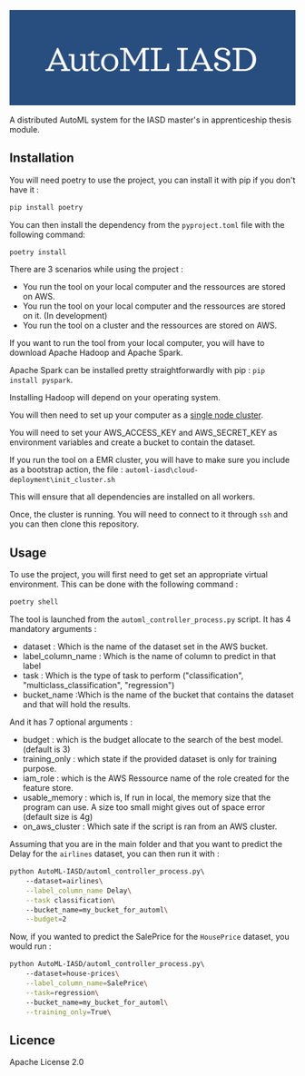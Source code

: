 ![image info](./assets/homepage.png) 

A distributed AutoML system for the IASD master's in apprenticeship thesis module.

## Installation

You will need poetry to use the project, you can install it with pip if you don't have it : 

```bash
pip install poetry 
```

You can then install the dependency from the `pyproject.toml` file with the following command:

```bash
poetry install 
```

There are 3 scenarios while using the project : 
- You run the tool on your local computer and the ressources are stored on AWS.
- You run the tool on your local computer and the ressources are stored on it. (In development)
- You run the tool on a cluster and the ressources are stored on AWS.

If you want to run the tool from your local computer, you will have to download Apache Hadoop and Apache Spark. 

Apache Spark can be installed pretty straightforwardly with pip : `pip install pyspark`.

Installing Hadoop will depend on your operating system.

You will then need to set up your computer as a [single node cluster](https://hadoop.apache.org/docs/stable/hadoop-project-dist/hadoop-common/SingleCluster.html).

You will need to set your AWS_ACCESS_KEY and AWS_SECRET_KEY as environment variables and create a bucket to contain the dataset.

If you run the tool on a EMR cluster, you will have to make sure you include as a bootstrap action, the file : `automl-iasd\cloud-deployment\init_cluster.sh`

This will ensure that all dependencies are installed on all workers. 

Once, the cluster is running. You will need to connect to it through `ssh` and you can then clone this repository. 

## Usage

To use the project, you will first need to get set an appropriate virtual environment. This can be done with the following command : 

```bash
poetry shell 
```

The tool is launched from the `automl_controller_process.py` script.
It has 4 mandatory arguments : 
- dataset : Which is the name of the dataset set in the AWS bucket.
- label_column_name : Which is the name of column to predict in that label
- task : Which is the type of task to perform ("classification", "multiclass_classification", "regression")
- bucket_name :Which is the name of the bucket that contains the dataset and that will hold the results.

And it has 7 optional arguments : 
- budget : which is the budget allocate to the search of the best model. (default is 3)
- training_only : which state if the provided dataset is only for training purpose.
- iam_role : which is the AWS Ressource name of the role created for the feature store.
- usable_memory : which is, If run in local, the memory size that the program can use. A size too small might gives out of space error (default size is 4g)
- on_aws_cluster : Which sate if the script is ran from an AWS cluster. 

Assuming that you are in the main folder and that you want to predict the Delay for the `airlines` dataset, you can then run it with : 

```bash
python AutoML-IASD/automl_controller_process.py\ 
	--dataset=airlines\
	--label_column_name Delay\
	--task classification\ 
	--bucket_name=my_bucket_for_automl\
	--budget=2
```

Now, if you wanted to predict the SalePrice for the `HousePrice` dataset, you would run : 

```bash
python AutoML-IASD/automl_controller_process.py\ 
	--dataset=house-prices\
	--label_column_name=SalePrice\
	--task=regression\ 
	--bucket_name=my_bucket_for_automl\
	--training_only=True\
```


## Licence

Apache License 2.0
